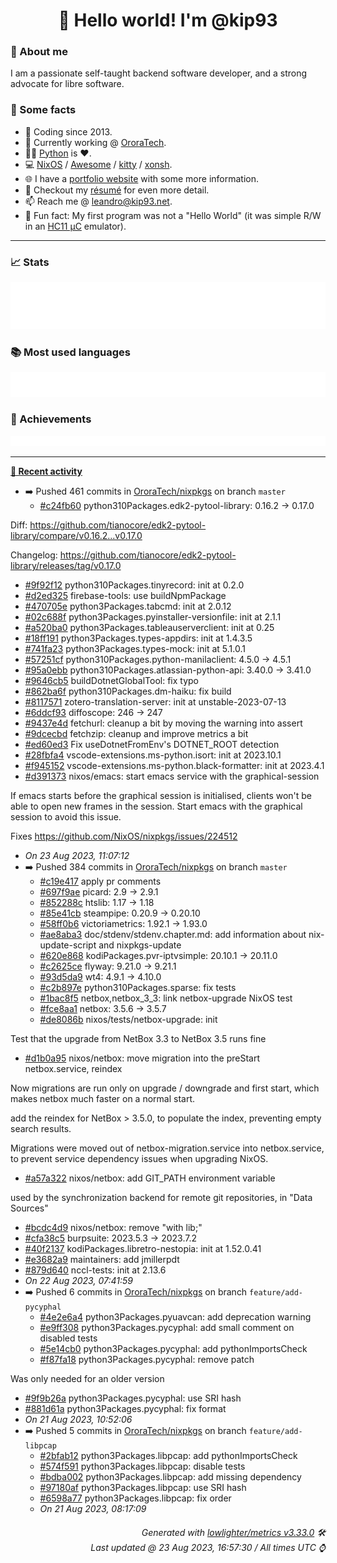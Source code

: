 <!-- README template, populated using this action:
     https://github.com/kip93/kip93/blob/main/.github/workflows/readme.yml. -->

<h1 align="center">👋 Hello world! I'm @kip93</h1> <!-- LOGIN => username -->

### 👤 About me

I am a passionate self-taught backend software developer, and a strong advocate for libre software.


### 💬 Some facts

* 📅 Coding since 2013.
* 💼 Currently working @ [OroraTech](https://ororatech.com/).
* 👨‍💻 [Python](https://github.com/search?q=user%3Akip93&l=python) is ❤️. <!-- LOGIN => username -->
* 💻 [NixOS](https://github.com/NixOS/) /
     [Awesome](https://github.com/awesomeWM/) /
     [kitty](https://github.com/kovidgoyal/kitty/) /
     [xonsh](https://github.com/xonsh/).
* 🌐 I have a [portfolio website](https://kip93.net/) with some more information.
* 📝 Checkout my [résumé](https://kip93.net/resume/) for even more detail.
* 📫 Reach me @ [leandro@kip93.net](mailto:leandro@kip93.net).
* 🎲 Fun fact: My first program was not a "Hello World" (it was simple R/W in an [HC11 µC](https://en.wikipedia.org/wiki/68HC11) emulator).


-----------------------------------------------------------------------------------------------------------------------


### 📈 Stats

![](./stats.svg)


### 📚 Most used languages <!-- by percentage, in decreasing order -->

![](./languages.svg)


### 🏅 Achievements

![](./achievements.svg)


-----------------------------------------------------------------------------------------------------------------------


**[📰 Recent activity](https://github.com/kip93)**
* ➡️ Pushed 461 commits in [OroraTech/nixpkgs](https://github.com/OroraTech/nixpkgs) on branch `master`
  * [#c24fb60](https://github.com/OroraTech/nixpkgs/commit/c24fb60) python310Packages.edk2-pytool-library: 0.16.2 -&gt; 0.17.0

Diff: https://github.com/tianocore/edk2-pytool-library/compare/v0.16.2...v0.17.0

Changelog: https://github.com/tianocore/edk2-pytool-library/releases/tag/v0.17.0
  * [#9f92f12](https://github.com/OroraTech/nixpkgs/commit/9f92f12) python310Packages.tinyrecord: init at 0.2.0
  * [#d2ed325](https://github.com/OroraTech/nixpkgs/commit/d2ed325) firebase-tools: use buildNpmPackage
  * [#470705e](https://github.com/OroraTech/nixpkgs/commit/470705e) python3Packages.tabcmd: init at 2.0.12
  * [#02c688f](https://github.com/OroraTech/nixpkgs/commit/02c688f) python3Packages.pyinstaller-versionfile: init at 2.1.1
  * [#a520ba0](https://github.com/OroraTech/nixpkgs/commit/a520ba0) python3Packages.tableauserverclient: init at 0.25
  * [#18ff191](https://github.com/OroraTech/nixpkgs/commit/18ff191) python3Packages.types-appdirs: init at 1.4.3.5
  * [#741fa23](https://github.com/OroraTech/nixpkgs/commit/741fa23) python3Packages.types-mock: init at 5.1.0.1
  * [#57251cf](https://github.com/OroraTech/nixpkgs/commit/57251cf) python310Packages.python-manilaclient: 4.5.0 -&gt; 4.5.1
  * [#95a0ebb](https://github.com/OroraTech/nixpkgs/commit/95a0ebb) python310Packages.atlassian-python-api: 3.40.0 -&gt; 3.41.0
  * [#9646cb5](https://github.com/OroraTech/nixpkgs/commit/9646cb5) buildDotnetGlobalTool: fix typo
  * [#862ba6f](https://github.com/OroraTech/nixpkgs/commit/862ba6f) python310Packages.dm-haiku: fix build
  * [#8117571](https://github.com/OroraTech/nixpkgs/commit/8117571) zotero-translation-server: init at unstable-2023-07-13
  * [#6ddcf93](https://github.com/OroraTech/nixpkgs/commit/6ddcf93) diffoscope: 246 -&gt; 247
  * [#9437e4d](https://github.com/OroraTech/nixpkgs/commit/9437e4d) fetchurl: cleanup a bit by moving the warning into assert
  * [#9dcecbd](https://github.com/OroraTech/nixpkgs/commit/9dcecbd) fetchzip: cleanup and improve metrics a bit
  * [#ed60ed3](https://github.com/OroraTech/nixpkgs/commit/ed60ed3) Fix useDotnetFromEnv&#39;s DOTNET_ROOT detection
  * [#28fbfa4](https://github.com/OroraTech/nixpkgs/commit/28fbfa4) vscode-extensions.ms-python.isort: init at 2023.10.1
  * [#f945152](https://github.com/OroraTech/nixpkgs/commit/f945152) vscode-extensions.ms-python.black-formatter: init at 2023.4.1
  * [#d391373](https://github.com/OroraTech/nixpkgs/commit/d391373) nixos/emacs: start emacs service with the graphical-session

If emacs starts before the graphical session is initialised, clients won&#39;t be
able to open new frames in the session. Start emacs with the graphical session
to avoid this issue.

Fixes https://github.com/NixOS/nixpkgs/issues/224512
  * *On 23 Aug 2023, 11:07:12*
* ➡️ Pushed 384 commits in [OroraTech/nixpkgs](https://github.com/OroraTech/nixpkgs) on branch `master`
  * [#c19e417](https://github.com/OroraTech/nixpkgs/commit/c19e417) apply pr comments
  * [#697f9ae](https://github.com/OroraTech/nixpkgs/commit/697f9ae) picard: 2.9 -&gt; 2.9.1
  * [#852288c](https://github.com/OroraTech/nixpkgs/commit/852288c) htslib: 1.17 -&gt; 1.18
  * [#85e41cb](https://github.com/OroraTech/nixpkgs/commit/85e41cb) steampipe: 0.20.9 -&gt; 0.20.10
  * [#58ff0b6](https://github.com/OroraTech/nixpkgs/commit/58ff0b6) victoriametrics: 1.92.1 -&gt; 1.93.0
  * [#ae8aba3](https://github.com/OroraTech/nixpkgs/commit/ae8aba3) doc/stdenv/stdenv.chapter.md: add information about nix-update-script and nixpkgs-update
  * [#620e868](https://github.com/OroraTech/nixpkgs/commit/620e868) kodiPackages.pvr-iptvsimple: 20.10.1 -&gt; 20.11.0
  * [#c2625ce](https://github.com/OroraTech/nixpkgs/commit/c2625ce) flyway: 9.21.0 -&gt; 9.21.1
  * [#93d5da9](https://github.com/OroraTech/nixpkgs/commit/93d5da9) wt4: 4.9.1 -&gt; 4.10.0
  * [#c2b897e](https://github.com/OroraTech/nixpkgs/commit/c2b897e) python310Packages.sparse: fix tests
  * [#1bac8f5](https://github.com/OroraTech/nixpkgs/commit/1bac8f5) netbox,netbox_3_3: link netbox-upgrade NixOS test
  * [#fce8aa1](https://github.com/OroraTech/nixpkgs/commit/fce8aa1) netbox: 3.5.6 -&gt; 3.5.7
  * [#de8086b](https://github.com/OroraTech/nixpkgs/commit/de8086b) nixos/tests/netbox-upgrade: init

Test that the upgrade from NetBox 3.3 to NetBox 3.5 runs fine
  * [#d1b0a95](https://github.com/OroraTech/nixpkgs/commit/d1b0a95) nixos/netbox: move migration into the preStart netbox.service, reindex

Now migrations are run only on upgrade / downgrade and first start,
which makes netbox much faster on a normal start.

add the reindex for NetBox &gt; 3.5.0, to populate the index, preventing
empty search results.

Migrations were moved out of netbox-migration.service into
netbox.service, to prevent service dependency issues when upgrading
NixOS.
  * [#a57a322](https://github.com/OroraTech/nixpkgs/commit/a57a322) nixos/netbox: add GIT_PATH environment variable

used by the synchronization backend for remote git repositories, in
&#34;Data Sources&#34;
  * [#bcdc4d9](https://github.com/OroraTech/nixpkgs/commit/bcdc4d9) nixos/netbox: remove &#34;with lib;&#34;
  * [#cfa38c5](https://github.com/OroraTech/nixpkgs/commit/cfa38c5) burpsuite: 2023.5.3 -&gt; 2023.7.2
  * [#40f2137](https://github.com/OroraTech/nixpkgs/commit/40f2137) kodiPackages.libretro-nestopia: init at 1.52.0.41
  * [#e3682a9](https://github.com/OroraTech/nixpkgs/commit/e3682a9) maintainers: add jmillerpdt
  * [#879d640](https://github.com/OroraTech/nixpkgs/commit/879d640) nccl-tests: init at 2.13.6
  * *On 22 Aug 2023, 07:41:59*
* ➡️ Pushed 6 commits in [OroraTech/nixpkgs](https://github.com/OroraTech/nixpkgs) on branch `feature/add-pycyphal`
  * [#4e2e6a4](https://github.com/OroraTech/nixpkgs/commit/4e2e6a4) python3Packages.pyuavcan: add deprecation warning
  * [#e9ff308](https://github.com/OroraTech/nixpkgs/commit/e9ff308) python3Packages.pycyphal: add small comment on disabled tests
  * [#5e14cb0](https://github.com/OroraTech/nixpkgs/commit/5e14cb0) python3Packages.pycyphal: add pythonImportsCheck
  * [#f87fa18](https://github.com/OroraTech/nixpkgs/commit/f87fa18) python3Packages.pycyphal: remove patch

Was only needed for an older version
  * [#9f9b26a](https://github.com/OroraTech/nixpkgs/commit/9f9b26a) python3Packages.pycyphal: use SRI hash
  * [#881d61a](https://github.com/OroraTech/nixpkgs/commit/881d61a) python3Packages.pycyphal: fix format
  * *On 21 Aug 2023, 10:52:06*
* ➡️ Pushed 5 commits in [OroraTech/nixpkgs](https://github.com/OroraTech/nixpkgs) on branch `feature/add-libpcap`
  * [#2bfab12](https://github.com/OroraTech/nixpkgs/commit/2bfab12) python3Packages.libpcap: add pythonImportsCheck
  * [#574f591](https://github.com/OroraTech/nixpkgs/commit/574f591) python3Packages.libpcap: disable tests
  * [#bdba002](https://github.com/OroraTech/nixpkgs/commit/bdba002) python3Packages.libpcap: add missing dependency
  * [#97180af](https://github.com/OroraTech/nixpkgs/commit/97180af) python3Packages.libpcap: use SRI hash
  * [#6598a77](https://github.com/OroraTech/nixpkgs/commit/6598a77) python3Packages.libpcap: fix order
  * *On 21 Aug 2023, 08:17:09*
 <!-- Last activity -->


<h6 align="right"><em>
    Generated with <a href="https://github.com/lowlighter/metrics/tree/latest/">lowlighter/metrics v3.33.0</a> 🛠️<br> <!-- VERSION => MAJOR.minor.patch -->
    Last updated @ 23 Aug 2023, 16:57:30 / All times UTC ⌚ <!-- meta.generated => DD/MM/YYYY, hh:mm -->
</em></h6>
